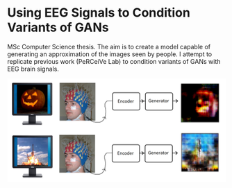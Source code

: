 # Using EEG Signals to Condition Variants of GANs

MSc Computer Science thesis. The aim is to create a model capable of generating an approximation of the images seen by people. I attempt to replicate previous work (PeRCeiVe Lab) to condition variants of GANs with EEG brain signals. 

<img src="project_visualization.png" width="600">
